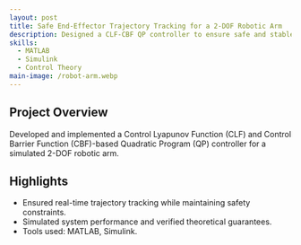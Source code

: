 ```yaml
---
layout: post
title: Safe End-Effector Trajectory Tracking for a 2-DOF Robotic Arm
description: Designed a CLF-CBF QP controller to ensure safe and stable trajectory tracking under dynamic constraints.
skills:
  - MATLAB
  - Simulink
  - Control Theory
main-image: /robot-arm.webp
---
```


## Project Overview
Developed and implemented a Control Lyapunov Function (CLF) and Control Barrier Function (CBF)-based Quadratic Program (QP) controller for a simulated 2-DOF robotic arm.

## Highlights
- Ensured real-time trajectory tracking while maintaining safety constraints.
- Simulated system performance and verified theoretical guarantees.
- Tools used: MATLAB, Simulink.
